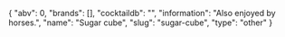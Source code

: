 {
    "abv": 0,
    "brands": [],
    "cocktaildb": "",
    "information": "Also enjoyed by horses.",
    "name": "Sugar cube",
    "slug": "sugar-cube",
    "type": "other"
}